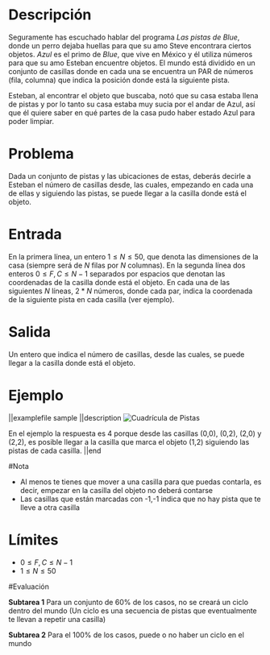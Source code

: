 ﻿# Descripción

Seguramente has escuchado hablar del programa *Las pistas de Blue*, donde un perro dejaba huellas para que su amo Steve encontrara ciertos objetos. *Azul* es el primo de *Blue*, que vive en México y él utiliza números para que su amo Esteban encuentre objetos. El mundo está dividido en un conjunto de casillas donde en cada una se encuentra un PAR de números (fila, columna) que indica la posición donde está la siguiente pista.

Esteban, al encontrar el objeto que buscaba, notó que su casa estaba llena de pistas y por lo tanto su casa estaba muy sucia por el andar de Azul, así que él quiere saber en qué partes de la casa pudo haber estado Azul para poder limpiar.

# Problema
Dada un conjunto de pistas y las ubicaciones de estas, deberás decirle a Esteban el número de casillas desde, las cuales, empezando en cada una de ellas y siguiendo las pistas, se puede llegar a la casilla donde está el objeto.

# Entrada

En la primera línea, un entero $1 \leq N \leq 50$, que denota las dimensiones de la casa (siempre será de $N$ filas por $N$ columnas). En la segunda línea dos enteros $0 \leq F, C \leq N-1$ separados por espacios que denotan las coordenadas de la casilla donde está el objeto. En cada una de las siguientes $N$ líneas, $2 * N$ números, donde cada par, indica la coordenada de la siguiente pista en cada casilla (ver ejemplo).

# Salida

Un entero que indica el número de casillas, desde las cuales, se puede llegar a la casilla donde está el objeto.

# Ejemplo

||examplefile
sample
||description
![Cuadrícula de Pistas](PistasAzul.jpg)

En el ejemplo la respuesta es 4 porque desde las casillas (0,0), (0,2), (2,0) y (2,2), es posible llegar a la casilla que marca el objeto (1,2) siguiendo las pistas de cada casilla.
||end

#Nota

* Al menos te tienes que mover a una casilla para que puedas contarla, es decir, empezar en la casilla del objeto no deberá contarse
* Las casillas que están marcadas con -1,-1 indica que no hay pista que te lleve a otra casilla
 
# Límites

* $0 \leq F,C \leq N-1$
* $1 \leq N \leq50$

#Evaluación

**Subtarea 1** Para un conjunto de 60% de los casos, no se creará un ciclo dentro del mundo (Un ciclo es una secuencia de pistas que eventualmente te llevan a repetir una casilla)

**Subtarea 2** Para el 100% de los casos, puede o no haber un ciclo en el mundo
